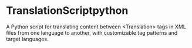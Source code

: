 # TranslationScriptpython
A Python script for translating content between &lt;Translation> tags in XML files from one language to another, with customizable tag patterns and target languages.
